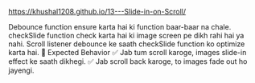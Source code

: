https://khushal1208.github.io/13---Slide-in-on-Scroll/


Debounce function ensure karta hai ki function baar-baar na chale.
checkSlide function check karta hai ki image screen pe dikh rahi hai ya nahi.
Scroll listener debounce ke saath checkSlide function ko optimize karta hai.
🎯 Expected Behavior
✅ Jab tum scroll karoge, images slide-in effect ke saath dikhegi.
✅ Jab scroll back karoge, to images fade out ho jayengi.
